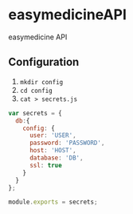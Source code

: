 # easymedicineAPI
easymedicine API

## Configuration
1. `mkdir config`
1. `cd config`
1. `cat > secrets.js`

```javascript
var secrets = {
  db:{
    config: {
      user: 'USER',
      password: 'PASSWORD',
      host: 'HOST',
      database: 'DB',
      ssl: true
    }
  }
};

module.exports = secrets;
```

